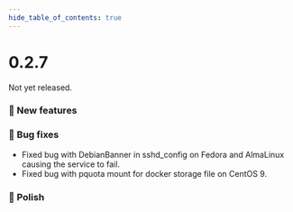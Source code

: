 ```yaml
--- 
hide_table_of_contents: true
---
```


# 0.2.7

Not yet released.

### 🚀 New features


### 🐛 Bug fixes
- Fixed bug with DebianBanner in sshd_config on Fedora and AlmaLinux causing the service to fail.
- Fixed bug with pquota mount for docker storage file on CentOS 9.

### 💅 Polish
